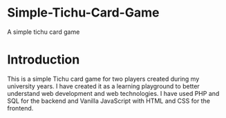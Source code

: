 # Simple-Tichu-Card-Game

A simple tichu card game

# Introduction

This is a simple Tichu card game for two players created during my university years. I have created it as a learning playground to better understand web development and web technologies.
I have used PHP and SQL for the backend and Vanilla JavaScript with HTML and CSS for the frontend.
